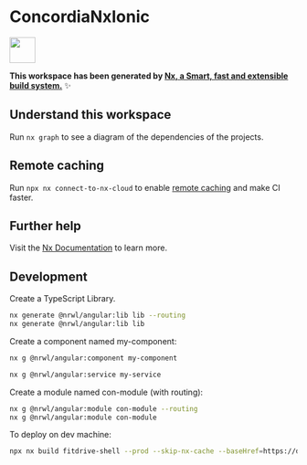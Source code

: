 # ConcordiaNxIonic

<a href="https://nx.dev" target="_blank" rel="noreferrer"><img src="https://raw.githubusercontent.com/nrwl/nx/master/images/nx-logo.png" width="45"></a>

**This workspace has been generated by [Nx, a Smart, fast and extensible build system.](https://nx.dev)** ✨

## Understand this workspace

Run `nx graph` to see a diagram of the dependencies of the projects.

## Remote caching

Run `npx nx connect-to-nx-cloud` to enable [remote caching](https://nx.app) and make CI faster.

## Further help

Visit the [Nx Documentation](https://nx.dev) to learn more.

## Development

Create a TypeScript Library.

```sh
nx generate @nrwl/angular:lib lib --routing
nx generate @nrwl/angular:lib lib
```

Create a component named my-component:

```sh
nx g @nrwl/angular:component my-component
```

```sh
nx g @nrwl/angular:service my-service
```

Create a module named con-module (with routing):
```sh
nx g @nrwl/angular:module con-module --routing
nx g @nrwl/angular:module con-module
```

To deploy on dev machine:
```sh
npx nx build fitdrive-shell --prod --skip-nx-cache --baseHref=https://dev.advanticsys.net:1443/
```
